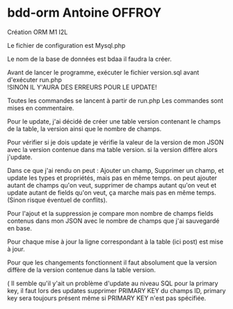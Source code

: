 # bdd-orm Antoine OFFROY
Création ORM M1 I2L

Le fichier de configuration est Mysql.php

Le nom de la base de données est bdaa il faudra la créer.

Avant de lancer le programme, exécuter le fichier version.sql avant d'exécuter run.php  
!SINON IL Y'AURA DES ERREURS POUR LE UPDATE!

Toutes les commandes se lancent à partir de run.php
Les commandes sont mises en commentaire.

Pour le update, j'ai décidé de créer une table version contenant le champs de la table, la version ainsi que le nombre de champs. 

Pour vérifier si je dois update je vérifie la valeur de la version de mon JSON avec la version contenue dans ma table version. si la version diffère alors j'update. 

Dans ce que j'ai rendu on peut : Ajouter un champ, Supprimer un champ, et update les types et propriétés, mais pas en même temps. on peut ajouter autant de champs qu'on veut, supprimer de champs autant qu'on veut et update autant de fields qu'on veut, ça marche mais pas en même temps. (Sinon risque éventuel de conflits). 

Pour l'ajout et la suppression je compare mon nombre de champs fields contenus dans mon JSON avec le nombre de champs que j'ai sauvegardé en base. 

Pour chaque mise à jour la ligne correspondant à la table (ici post) est mise à jour. 

Pour que les changements fonctionnent il faut absolument que la version diffère de la version contenue dans la table version.

( Il semble qu'il y'ait un problème d'update au niveau SQL pour la primary key, il faut lors des updates supprimer PRIMARY KEY du champs ID, primary key sera toujours présent même si PRIMARY KEY n'est pas spécifiée. 





